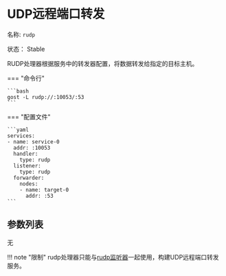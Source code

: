 # UDP远程端口转发

名称: `rudp`

状态： Stable

RUDP处理器根据服务中的转发器配置，将数据转发给指定的目标主机。

=== "命令行"

	```bash
	gost -L rudp://:10053/:53
	```

=== "配置文件"

    ```yaml
	services:
	- name: service-0
	  addr: :10053
	  handler:
		type: rudp
	  listener:
		type: rudp
	  forwarder:
	    nodes:
		- name: target-0
		  addr: :53
	```

## 参数列表

无

!!! note "限制"
    rudp处理器只能与[rudp监听器](/reference/listeners/rudp/)一起使用，构建UDP远程端口转发服务。


